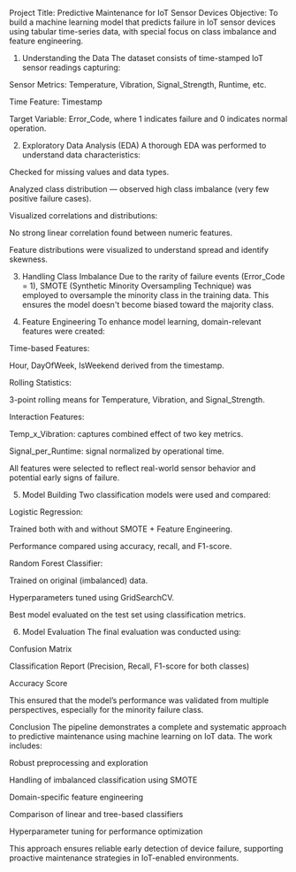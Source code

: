 Project Title: Predictive Maintenance for IoT Sensor Devices
Objective: To build a machine learning model that predicts failure in IoT sensor devices using tabular time-series data, with special focus on class imbalance and feature engineering.

1. Understanding the Data
The dataset consists of time-stamped IoT sensor readings capturing:

Sensor Metrics: Temperature, Vibration, Signal_Strength, Runtime, etc.

Time Feature: Timestamp

Target Variable: Error_Code, where 1 indicates failure and 0 indicates normal operation.

2. Exploratory Data Analysis (EDA)
A thorough EDA was performed to understand data characteristics:

Checked for missing values and data types.

Analyzed class distribution — observed high class imbalance (very few positive failure cases).

Visualized correlations and distributions:

No strong linear correlation found between numeric features.

Feature distributions were visualized to understand spread and identify skewness.

3. Handling Class Imbalance
Due to the rarity of failure events (Error_Code = 1), SMOTE (Synthetic Minority Oversampling Technique) was employed to oversample the minority class in the training data. This ensures the model doesn't become biased toward the majority class.

4. Feature Engineering
To enhance model learning, domain-relevant features were created:

Time-based Features:

Hour, DayOfWeek, IsWeekend derived from the timestamp.

Rolling Statistics:

3-point rolling means for Temperature, Vibration, and Signal_Strength.

Interaction Features:

Temp_x_Vibration: captures combined effect of two key metrics.

Signal_per_Runtime: signal normalized by operational time.

All features were selected to reflect real-world sensor behavior and potential early signs of failure.

5. Model Building
Two classification models were used and compared:

Logistic Regression:

Trained both with and without SMOTE + Feature Engineering.

Performance compared using accuracy, recall, and F1-score.

Random Forest Classifier:

Trained on original (imbalanced) data.

Hyperparameters tuned using GridSearchCV.

Best model evaluated on the test set using classification metrics.

6. Model Evaluation
The final evaluation was conducted using:

Confusion Matrix

Classification Report (Precision, Recall, F1-score for both classes)

Accuracy Score

This ensured that the model’s performance was validated from multiple perspectives, especially for the minority failure class.

Conclusion
The pipeline demonstrates a complete and systematic approach to predictive maintenance using machine learning on IoT data. The work includes:

Robust preprocessing and exploration

Handling of imbalanced classification using SMOTE

Domain-specific feature engineering

Comparison of linear and tree-based classifiers

Hyperparameter tuning for performance optimization

This approach ensures reliable early detection of device failure, supporting proactive maintenance strategies in IoT-enabled environments.
